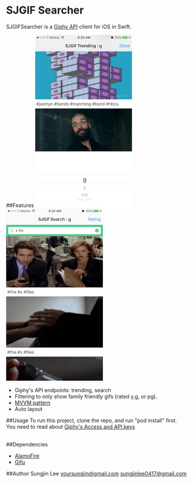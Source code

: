 # SJGIF Searcher
SJGIFSearcher is a [Giphy API](https://api.giphy.com) client for iOS in Swift.<br>

##Features
![image](ScreenShots/trending%2Brating.PNG)![image](ScreenShots/search.PNG)
- Giphy's API endpoints: trending, search<br>
- Filtering to only show family friendly gifs (rated y,g, or pg). <br>
- [MVVM pattern](https://en.wikipedia.org/wiki/Model%E2%80%93view%E2%80%93viewmodel)<br>
- Auto layout<br>


##Usage
To run this project, clone the repo, and run "pod install" first.<br>
You need to read about [Giphy's Access and API keys](https://github.com/Giphy/GiphyAPI#access-and-api-keys)<br>
<br>


##Dependencies
- [AlamoFire](https://github.com/Alamofire/Alamofire)<br>
- [Gifu](https://github.com/kaishin/Gifu)<br>



##Author
Sungjin Lee yoursungjin@gmail.com sungjinlee0417@gmail.com
